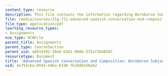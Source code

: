 ```yaml
---
content_type: resource
description: This file contains the information regarding Boroboroo Subjunctive Exercise.
file: /media/courses/21g-711-advanced-spanish-conversation-and-composition-spring-2014/4e793c6a05944d6a8198fb19d6e50a62_MIT21G_711S14_Borobo.pdf
file_type: application/pdf
learning_resource_types:
- Assignments
ocw_type: OCWFile
parent_title: Assignments
parent_type: CourseSection
parent_uid: e8819392-28e0-b281-0006-575af3b4858f
resourcetype: Document
title: 'Advanced Spanish Conversation and Composition: Boroboroo Subjunctive Exercise'
uid: 4e793c6a-0594-4d6a-8198-fb19d6e50a62
---
```

